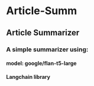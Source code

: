 # Article-Summ
## Article Summarizer
### A simple summarizer using:
#### **model: google/flan-t5-large** 
#### **Langchain library**
